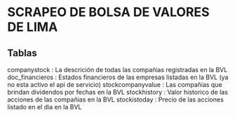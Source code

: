 # SCRAPEO DE BOLSA DE VALORES DE LIMA


## Tablas

companystock : La descrición de todas las compañias registradas en la BVL
doc_financieros : Estados financieros de las empresas listadas en la BVL (ya no esta activo el api de servicio)
stockcompanyvalue : Las compañias que brindan dividendos por fechas en la BVL
stockhistory : Valor historico de las acciones de las compañias en la BVL
stockistoday : Precio de las acciones listado en el dia en la BVL